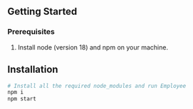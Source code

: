## Getting Started

### Prerequisites

1. Install node (version 18) and npm on your machine.

## Installation

```bash
# Install all the required node_modules and run Employee
npm i
npm start

```
